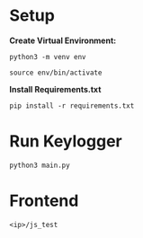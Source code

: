 # Setup
**Create Virtual Environment:**

`python3 -m venv env`

`source env/bin/activate`

**Install Requirements.txt**

`pip install -r requirements.txt`

# Run Keylogger
`python3 main.py`

# Frontend
`<ip>/js_test`
